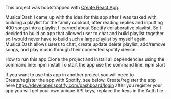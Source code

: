 This project was bootstrapped with [Create React App](https://github.com/facebook/create-react-app).

MusicalDash
I came up with the idea for this app after I was tasked with building a playlist for the family cookout, after reading replies and inputting 400 songs into a playlist I learned about Spotify collaborative playlist. So I decided to build an app that allowed user to chat and build playlist together so I would never have to build such a large playlist by myself again. MusicalDash allows users to chat, create update delete playlist, add/remove songs, and play music through their connected spotify device. 

How to run this app
Clone the project and install all dependencies using the command line:
npm install
To start the app use the command line:
npm start

If you want to use this app in another project you will need to Create/register the app with Spotify, see below.
Create/register the app here https://developer.spotify.com/dashboard/login after you register your app you will get your own unique API keys, replace the keys in the Auth file.
